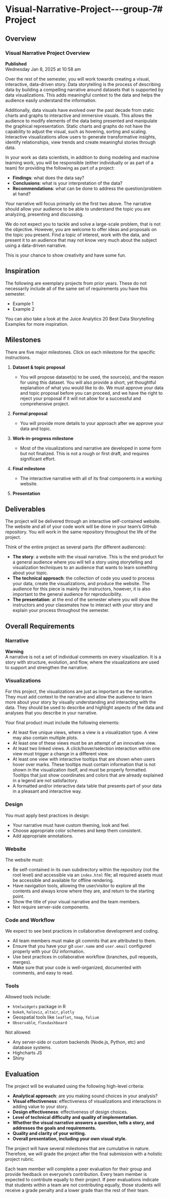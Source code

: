 # Visual-Narrative-Project---group-7# Project

## Overview

### Visual Narrative Project Overview  
**Published**  
Wednesday Jan 8, 2025 at 10:58 am  

Over the rest of the semester, you will work towards creating a visual, interactive, data-driven story. Data storytelling is the process of describing data by building a compelling narrative around datasets that is supported by data visualizations. This adds meaningful context to the data and helps the audience easily understand the information.  

Additionally, data visuals have evolved over the past decade from static charts and graphs to interactive and immersive visuals. This allows the audience to modify elements of the data being presented and manipulate the graphical representation. Static charts and graphs do not have the capability to adjust the visual, such as hovering, sorting and scaling. Interactive visualizations allow users to generate transformative insights, identify relationships, view trends and create meaningful stories through data.  

In your work as data scientists, in addition to doing modeling and machine learning work, you will be responsible (either individually or as part of a team) for providing the following as part of a project:  

- **Findings**: what does the data say?  
- **Conclusions**: what is your interpretation of the data?  
- **Recommendations**: what can be done to address the question/problem at hand?  

Your narrative will focus primarily on the first two above. The narrative should allow your audience to be able to understand the topic you are analyzing, presenting and discussing.  

We do not expect you to tackle and solve a large-scale problem, that is not the objective. However, you are welcome to offer ideas and proposals on the topic you present. Find a topic of interest, work with the data, and present it to an audience that may not know very much about the subject using a data-driven narrative.  

This is your chance to show creativity and have some fun.  

## Inspiration

The following are exemplary projects from prior years. These do not necessarily include all of the same set of requirements you have this semester.  

- Example 1  
- Example 2  

You can also take a look at the Juice Analytics 20 Best Data Storytelling Examples for more inspiration.  

## Milestones

There are five major milestones. Click on each milestone for the specific instructions.  

1. **Dataset & topic proposal**  
   - You will propose dataset(s) to be used, the source(s), and the reason for using this dataset. You will also provide a short, yet thoughtful explanation of what you would like to do. We must approve your data and topic proposal before you can proceed, and we have the right to reject your proposal if it will not allow for a successful and comprehensive project.  

2. **Formal proposal**  
   - You will provide more details to your approach after we approve your data and topic.  

3. **Work-in-progress milestone**  
   - Most of the visualizations and narrative are developed in some form but not finalized. This is not a rough or first draft, and requires significant effort.  

4. **Final milestone**  
   - The interactive narrative with all of its final components in a working website.  

5. **Presentation**  

## Deliverables

The project will be delivered through an interactive self-contained website. The website and all of your code work will be done in your team’s GitHub repository. You will work in the same repository throughout the life of the project.  

Think of the entire project as several parts (for different audiences):  

- **The story**: a website with the visual narrative. This is the end product for a general audience where you will tell a story using storytelling and visualization techniques to an audience that wants to learn something about your topic.  
- **The technical approach**: the collection of code you used to process your data, create the visualizations, and produce the website. The audience for this piece is mainly the instructors, however, it is also important to the general audience for reproducibility.  
- **The presentation**: at the end of the semester where you will show the instructors and your classmates how to interact with your story and explain your process throughout the semester.  

## Overall Requirements

### Narrative

**Warning**  
A narrative is not a set of individual comments on every visualization. It is a story with structure, evolution, and flow, where the visualizations are used to support and strengthen the narrative.  

### Visualizations

For this project, the visualizations are just as important as the narrative. They must add context to the narrative and allow the audience to learn more about your story by visually understanding and interacting with the data. They should be used to describe and highlight aspects of the data and analyses that you describe in your narrative.  

Your final product must include the following elements:  

- At least five unique views, where a view is a visualization type. A view may also contain multiple plots.  
- At least one of these views must be an attempt of an innovative view.  
- At least two linked views. A click/hover/selection interaction within one view must trigger a change in a different view.  
- At least one view with interactive tooltips that are shown when users hover over marks. These tooltips must contain information that is not shown in the visualization itself, and must be properly formatted. Tooltips that just show coordinates and colors that are already explained in a legend are not satisfactory.  
- A formatted and/or interactive data table that presents part of your data in a pleasant and interactive way.  

### Design

You must apply best practices in design:  

- Your narrative must have custom theming, look and feel.  
- Choose appropriate color schemes and keep them consistent.  
- Add appropriate annotations.  

### Website

The website must:  

- Be self-contained in its own subdirectory within the repository (not the root level) and accessible via an `index.html` file; all required assets must be accessible and available for offline rendering.  
- Have navigation tools, allowing the user/visitor to explore all the contents and always know where they are, and return to the starting point.  
- Show the title of your visual narrative and the team members.  
- Not require server-side components.  

### Code and Workflow

We expect to see best practices in collaborative development and coding.  

- All team members must make git commits that are attributed to them.  
- Ensure that you have your git `user.name` and `user.email` configured properly with your GU information.  
- Use best practices in collaborative workflow (branches, pull requests, merges).  
- Make sure that your code is well-organized, documented with comments, and easy to read.  

### Tools

Allowed tools include:  

- `htmlwidgets` package in R  
- `bokeh`, `holoviz`, `altair`, `plotly`  
- Geospatial tools like `leaflet`, `tmap`, `folium`  
- `Observable`, `flexdashboard`  

Not allowed:  

- Any server-side or custom backends (Node.js, Python, etc) and database systems.  
- Highcharts JS  
- Shiny  

## Evaluation

The project will be evaluated using the following high-level criteria:  

- **Analytical approach**: are you making sound choices in your analysis?  
- **Visual effectiveness**: effectiveness of visualizations and interactions in adding value to your story.  
- **Design effectiveness**: effectiveness of design choices.  
- **Level of technical difficulty and quality of implementation.**  
- **Whether the visual narrative answers a question, tells a story, and addresses the goals and requirements.**  
- **Quality and clarity of your writing.**  
- **Overall presentation, including your own visual style.**  

The project will have several milestones that are cumulative in nature. Therefore, we will grade the project after the final submission with a holistic project rubric.  

Each team member will complete a peer evaluation for their group and provide feedback on everyone’s contribution. Every team member is expected to contribute equally to their project. If peer evaluations indicate that students within a team are not contributing equally, those students will receive a grade penalty and a lower grade than the rest of their team.  


